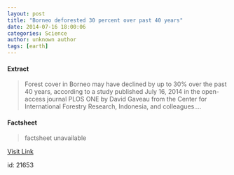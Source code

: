 ```yaml
---
layout: post
title: "Borneo deforested 30 percent over past 40 years"
date: 2014-07-16 18:00:06
categories: Science
author: unknown author
tags: [earth]
---
```



#### Extract
>Forest cover in Borneo may have declined by up to 30% over the past 40 years, according to a study published July 16, 2014 in the open-access journal PLOS ONE by David Gaveau from the Center for International Forestry Research, Indonesia, and colleagues....

#### Factsheet
>factsheet unavailable

[Visit Link](http://phys.org/news324720897.html)

id:   21653
